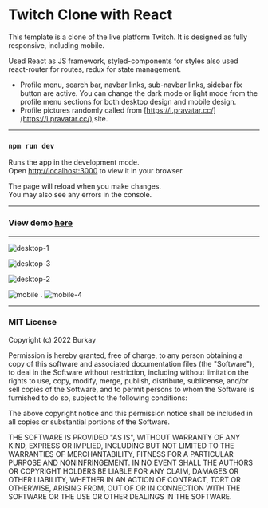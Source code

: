 # Twitch Clone with React

This template is a clone of the live platform Twitch. It is designed as fully responsive, including mobile. 

Used React as JS framework, styled-components for styles also used react-router for routes, redux for state management. 

- Profile menu, search bar, navbar links, sub-navbar links, sidebar fix button are active. You can change the dark mode or light mode from the profile menu sections for both desktop design and mobile design.
- Profile pictures randomly called from [https://i.pravatar.cc/](https://i.pravatar.cc/) site.

---

### `npm run dev`

Runs the app in the development mode.\
Open [http://localhost:3000](http://localhost:3000) to view it in your browser.

The page will reload when you make changes.\
You may also see any errors in the console.

---

### View demo [here](bayirdan.github.io/twitch-react-styled/)

---

![desktop-1](https://user-images.githubusercontent.com/82668865/161026132-eb3be8b8-4f8b-4f84-8a8c-c4e42eebc89a.png)

![desktop-3](https://user-images.githubusercontent.com/82668865/161026682-5bf127be-9320-4552-8918-95c79c4afaac.png)

![desktop-2](https://user-images.githubusercontent.com/82668865/161026474-49899377-7f13-4b7b-a9be-0b81c8854288.png)

![mobile](https://user-images.githubusercontent.com/82668865/161023858-0a4bc6cc-7d7e-482b-add3-c29adb09ac16.png) . ![mobile-4](https://user-images.githubusercontent.com/82668865/161025097-e277bb57-c784-47b9-93c3-940f380f57cd.png) 

---

### MIT License

Copyright (c) 2022 Burkay

Permission is hereby granted, free of charge, to any person obtaining a copy
of this software and associated documentation files (the "Software"), to deal
in the Software without restriction, including without limitation the rights
to use, copy, modify, merge, publish, distribute, sublicense, and/or sell
copies of the Software, and to permit persons to whom the Software is
furnished to do so, subject to the following conditions:

The above copyright notice and this permission notice shall be included in all
copies or substantial portions of the Software.

THE SOFTWARE IS PROVIDED "AS IS", WITHOUT WARRANTY OF ANY KIND, EXPRESS OR
IMPLIED, INCLUDING BUT NOT LIMITED TO THE WARRANTIES OF MERCHANTABILITY,
FITNESS FOR A PARTICULAR PURPOSE AND NONINFRINGEMENT. IN NO EVENT SHALL THE
AUTHORS OR COPYRIGHT HOLDERS BE LIABLE FOR ANY CLAIM, DAMAGES OR OTHER
LIABILITY, WHETHER IN AN ACTION OF CONTRACT, TORT OR OTHERWISE, ARISING FROM,
OUT OF OR IN CONNECTION WITH THE SOFTWARE OR THE USE OR OTHER DEALINGS IN THE
SOFTWARE.
